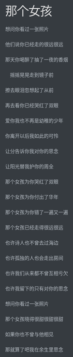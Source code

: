 <!doctype html>
<html>
<head>
<meta charset='UTF-8'><meta name='viewport' content='width=device-width initial-scale=1'>
<title>那个女孩不曾忘记</title><link href='night/mermaid.dark.css' rel='stylesheet' type='text/css' />
<link href='night/codeblock.dark.css' rel='stylesheet' type='text/css' />
<link href='night/sourcemode.dark.css' rel='stylesheet' type='text/css' /><style type='text/css'>html {overflow-x: initial !important;}:root { --bg-color:#ffffff; --text-color:#333333; --select-text-bg-color:#B5D6FC; --select-text-font-color:auto; --monospace:"Lucida Console",Consolas,"Courier",monospace; }
html { font-size: 14px; background-color: var(--bg-color); color: var(--text-color); font-family: "Helvetica Neue", Helvetica, Arial, sans-serif; -webkit-font-smoothing: antialiased; }
body { margin: 0px; padding: 0px; height: auto; bottom: 0px; top: 0px; left: 0px; right: 0px; font-size: 1rem; line-height: 1.42857; overflow-x: hidden; background: inherit; }
iframe { margin: auto; }
a.url { word-break: break-all; }
a:active, a:hover { outline: 0px; }
.in-text-selection, ::selection { text-shadow: none; background: var(--select-text-bg-color); color: var(--select-text-font-color); }
#write { margin: 0px auto; height: auto; width: inherit; word-break: normal; word-wrap: break-word; position: relative; white-space: normal; overflow-x: visible; padding-top: 40px; }
#write.first-line-indent p { text-indent: 2em; }
#write.first-line-indent li p, #write.first-line-indent p * { text-indent: 0px; }
#write.first-line-indent li { margin-left: 2em; }
.for-image #write { padding-left: 8px; padding-right: 8px; }
body.typora-export { padding-left: 30px; padding-right: 30px; }
.typora-export .footnote-line, .typora-export li, .typora-export p { white-space: pre-wrap; }
@media screen and (max-width: 500px) {
  body.typora-export { padding-left: 0px; padding-right: 0px; }
  #write { padding-left: 20px; padding-right: 20px; }
  .CodeMirror-sizer { margin-left: 0px !important; }
  .CodeMirror-gutters { display: none !important; }
}
#write li > figure:first-child { margin-top: -20px; }
#write ol, #write ul { position: relative; }
img { max-width: 100%; vertical-align: middle; }
button, input, select, textarea { color: inherit; font-style: inherit; font-variant: inherit; font-weight: inherit; font-stretch: inherit; font-size: inherit; line-height: inherit; font-family: inherit; }
input[type="checkbox"], input[type="radio"] { line-height: normal; padding: 0px; }
*, ::after, ::before { box-sizing: border-box; }
#write h1, #write h2, #write h3, #write h4, #write h5, #write h6, #write p, #write pre { width: inherit; }
#write h1, #write h2, #write h3, #write h4, #write h5, #write h6, #write p { position: relative; }
h1, h2, h3, h4, h5, h6 { break-after: avoid-page; break-inside: avoid; orphans: 2; }
p { orphans: 4; }
h1 { font-size: 2rem; }
h2 { font-size: 1.8rem; }
h3 { font-size: 1.6rem; }
h4 { font-size: 1.4rem; }
h5 { font-size: 1.2rem; }
h6 { font-size: 1rem; }
.md-math-block, .md-rawblock, h1, h2, h3, h4, h5, h6, p { margin-top: 1rem; margin-bottom: 1rem; }
.hidden { display: none; }
.md-blockmeta { color: rgb(204, 204, 204); font-weight: 700; font-style: italic; }
a { cursor: pointer; }
sup.md-footnote { padding: 2px 4px; background-color: rgba(238, 238, 238, 0.7); color: rgb(85, 85, 85); border-radius: 4px; cursor: pointer; }
sup.md-footnote a, sup.md-footnote a:hover { color: inherit; text-transform: inherit; text-decoration: inherit; }
#write input[type="checkbox"] { cursor: pointer; width: inherit; height: inherit; }
figure { overflow-x: auto; margin: 1.2em 0px; max-width: calc(100% + 16px); padding: 0px; }
figure > table { margin: 0px !important; }
tr { break-inside: avoid; break-after: auto; }
thead { display: table-header-group; }
table { border-collapse: collapse; border-spacing: 0px; width: 100%; overflow: auto; break-inside: auto; text-align: left; }
table.md-table td { min-width: 32px; }
.CodeMirror-gutters { border-right: 0px; background-color: inherit; }
.CodeMirror { text-align: left; }
.CodeMirror-placeholder { opacity: 0.3; }
.CodeMirror pre { padding: 0px 4px; }
.CodeMirror-lines { padding: 0px; }
div.hr:focus { cursor: none; }
#write pre { white-space: pre-wrap; }
#write.fences-no-line-wrapping pre { white-space: pre; }
#write pre.ty-contain-cm { white-space: normal; }
.CodeMirror-gutters { margin-right: 4px; }
.md-fences { font-size: 0.9rem; display: block; break-inside: avoid; text-align: left; overflow: visible; white-space: pre; background: inherit; position: relative !important; }
.md-diagram-panel { width: 100%; margin-top: 10px; text-align: center; padding-top: 0px; padding-bottom: 8px; overflow-x: auto; }
#write .md-fences.mock-cm { white-space: pre-wrap; }
.md-fences.md-fences-with-lineno { padding-left: 0px; }
#write.fences-no-line-wrapping .md-fences.mock-cm { white-space: pre; overflow-x: auto; }
.md-fences.mock-cm.md-fences-with-lineno { padding-left: 8px; }
.CodeMirror-line, twitterwidget { break-inside: avoid; }
.footnotes { opacity: 0.8; font-size: 0.9rem; margin-top: 1em; margin-bottom: 1em; }
.footnotes + .footnotes { margin-top: 0px; }
.md-reset { margin: 0px; padding: 0px; border: 0px; outline: 0px; vertical-align: top; background: 0px 0px; text-decoration: none; text-shadow: none; float: none; position: static; width: auto; height: auto; white-space: nowrap; cursor: inherit; -webkit-tap-highlight-color: transparent; line-height: normal; font-weight: 400; text-align: left; box-sizing: content-box; direction: ltr; }
li div { padding-top: 0px; }
blockquote { margin: 1rem 0px; }
li .mathjax-block, li p { margin: 0.5rem 0px; }
li { margin: 0px; position: relative; }
blockquote > :last-child { margin-bottom: 0px; }
blockquote > :first-child, li > :first-child { margin-top: 0px; }
.footnotes-area { color: rgb(136, 136, 136); margin-top: 0.714rem; padding-bottom: 0.143rem; white-space: normal; }
#write .footnote-line { white-space: pre-wrap; }
@media print {
  body, html { border: 1px solid transparent; height: 99%; break-after: avoid; break-before: avoid; }
  #write { margin-top: 0px; padding-top: 0px; border-color: transparent !important; }
  .typora-export * { -webkit-print-color-adjust: exact; }
  html.blink-to-pdf { font-size: 13px; }
  .typora-export #write { padding-left: 32px; padding-right: 32px; padding-bottom: 0px; break-after: avoid; }
  .typora-export #write::after { height: 0px; }
  @page { margin: 20mm 0px; }
}
.footnote-line { margin-top: 0.714em; font-size: 0.7em; }
a img, img a { cursor: pointer; }
pre.md-meta-block { font-size: 0.8rem; min-height: 0.8rem; white-space: pre-wrap; background: rgb(204, 204, 204); display: block; overflow-x: hidden; }
p > .md-image:only-child:not(.md-img-error) img, p > img:only-child { display: block; margin: auto; }
p > .md-image:only-child { display: inline-block; width: 100%; }
#write .MathJax_Display { margin: 0.8em 0px 0px; }
.md-math-block { width: 100%; }
.md-math-block:not(:empty)::after { display: none; }
[contenteditable="true"]:active, [contenteditable="true"]:focus { outline: 0px; box-shadow: none; }
.md-task-list-item { position: relative; list-style-type: none; }
.task-list-item.md-task-list-item { padding-left: 0px; }
.md-task-list-item > input { position: absolute; top: 0px; left: 0px; margin-left: -1.2em; margin-top: calc(1em - 10px); border: none; }
.math { font-size: 1rem; }
.md-toc { min-height: 3.58rem; position: relative; font-size: 0.9rem; border-radius: 10px; }
.md-toc-content { position: relative; margin-left: 0px; }
.md-toc-content::after, .md-toc::after { display: none; }
.md-toc-item { display: block; color: rgb(65, 131, 196); }
.md-toc-item a { text-decoration: none; }
.md-toc-inner:hover { text-decoration: underline; }
.md-toc-inner { display: inline-block; cursor: pointer; }
.md-toc-h1 .md-toc-inner { margin-left: 0px; font-weight: 700; }
.md-toc-h2 .md-toc-inner { margin-left: 2em; }
.md-toc-h3 .md-toc-inner { margin-left: 4em; }
.md-toc-h4 .md-toc-inner { margin-left: 6em; }
.md-toc-h5 .md-toc-inner { margin-left: 8em; }
.md-toc-h6 .md-toc-inner { margin-left: 10em; }
@media screen and (max-width: 48em) {
  .md-toc-h3 .md-toc-inner { margin-left: 3.5em; }
  .md-toc-h4 .md-toc-inner { margin-left: 5em; }
  .md-toc-h5 .md-toc-inner { margin-left: 6.5em; }
  .md-toc-h6 .md-toc-inner { margin-left: 8em; }
}
a.md-toc-inner { font-size: inherit; font-style: inherit; font-weight: inherit; line-height: inherit; }
.footnote-line a:not(.reversefootnote) { color: inherit; }
.md-attr { display: none; }
.md-fn-count::after { content: "."; }
code, pre, samp, tt { font-family: var(--monospace); }
kbd { margin: 0px 0.1em; padding: 0.1em 0.6em; font-size: 0.8em; color: rgb(36, 39, 41); background: rgb(255, 255, 255); border: 1px solid rgb(173, 179, 185); border-radius: 3px; box-shadow: rgba(12, 13, 14, 0.2) 0px 1px 0px, rgb(255, 255, 255) 0px 0px 0px 2px inset; white-space: nowrap; vertical-align: middle; }
.md-comment { color: rgb(162, 127, 3); opacity: 0.8; font-family: var(--monospace); }
code { text-align: left; vertical-align: initial; }
a.md-print-anchor { white-space: pre !important; border-width: initial !important; border-style: none !important; border-color: initial !important; display: inline-block !important; position: absolute !important; width: 1px !important; right: 0px !important; outline: 0px !important; background: 0px 0px !important; text-decoration: initial !important; text-shadow: initial !important; }
.md-inline-math .MathJax_SVG .noError { display: none !important; }
.html-for-mac .inline-math-svg .MathJax_SVG { vertical-align: 0.2px; }
.md-math-block .MathJax_SVG_Display { text-align: center; margin: 0px; position: relative; text-indent: 0px; max-width: none; max-height: none; min-height: 0px; min-width: 100%; width: auto; overflow-y: hidden; display: block !important; }
.MathJax_SVG_Display, .md-inline-math .MathJax_SVG_Display { width: auto; margin: inherit; display: inline-block !important; }
.MathJax_SVG .MJX-monospace { font-family: var(--monospace); }
.MathJax_SVG .MJX-sans-serif { font-family: sans-serif; }
.MathJax_SVG { display: inline; font-style: normal; font-weight: 400; line-height: normal; zoom: 90%; text-indent: 0px; text-align: left; text-transform: none; letter-spacing: normal; word-spacing: normal; word-wrap: normal; white-space: nowrap; float: none; direction: ltr; max-width: none; max-height: none; min-width: 0px; min-height: 0px; border: 0px; padding: 0px; margin: 0px; }
.MathJax_SVG * { transition: none; }
.MathJax_SVG_Display svg { vertical-align: middle !important; margin-bottom: 0px !important; }
.os-windows.monocolor-emoji .md-emoji { font-family: "Segoe UI Symbol", sans-serif; }
.md-diagram-panel > svg { max-width: 100%; }
[lang="mermaid"] svg, [lang="flow"] svg { max-width: 100%; }
[lang="mermaid"] .node text { font-size: 1rem; }
table tr th { border-bottom: 0px; }
video { max-width: 100%; display: block; margin: 0px auto; }
iframe { max-width: 100%; width: 100%; border: none; }
.highlight td, .highlight tr { border: 0px; }
.cm-s-inner .cm-variable, .cm-s-inner .cm-operator, .cm-s-inner .cm-property { color: rgb(184, 191, 198); }
.cm-s-inner .cm-keyword { color: rgb(200, 143, 208); }
.cm-s-inner .cm-tag { color: rgb(125, 244, 106); }
.cm-s-inner .cm-attribute { color: rgb(117, 117, 228); }
.CodeMirror div.CodeMirror-cursor { border-left: 1px solid rgb(184, 191, 198); z-index: 3; }
.cm-s-inner .cm-string { color: rgb(210, 107, 107); }
.cm-s-inner .cm-comment, .cm-s-inner.cm-comment { color: rgb(218, 146, 74); }
.cm-s-inner .cm-header, .cm-s-inner .cm-def, .cm-s-inner.cm-header, .cm-s-inner.cm-def { color: rgb(141, 141, 240); }
.cm-s-inner .cm-quote, .cm-s-inner.cm-quote { color: rgb(87, 172, 87); }
.cm-s-inner .cm-hr { color: rgb(216, 213, 213); }
.cm-s-inner .cm-link { color: rgb(211, 211, 239); }
.cm-s-inner .cm-negative { color: rgb(217, 80, 80); }
.cm-s-inner .cm-positive { color: rgb(80, 230, 80); }
.cm-s-inner .cm-string-2 { color: rgb(255, 85, 0); }
.cm-s-inner .cm-meta, .cm-s-inner .cm-qualifier { color: rgb(183, 179, 179); }
.cm-s-inner .cm-builtin { color: rgb(243, 179, 248); }
.cm-s-inner .cm-bracket { color: rgb(153, 153, 119); }
.cm-s-inner .cm-atom, .cm-s-inner.cm-atom { color: rgb(132, 182, 203); }
.cm-s-inner .cm-number { color: rgb(100, 171, 143); }
.cm-s-inner .cm-variable { color: rgb(184, 191, 198); }
.cm-s-inner .cm-variable-2 { color: rgb(159, 186, 213); }
.cm-s-inner .cm-variable-3 { color: rgb(28, 198, 133); }
.CodeMirror-selectedtext, .CodeMirror-selected { background: rgb(74, 137, 220); text-shadow: none; color: rgb(255, 255, 255) !important; }
.CodeMirror-gutters { border-right: none; }
:root { --bg-color: #363B40; --side-bar-bg-color: #2E3033; --text-color: #b8bfc6; --select-text-bg-color:#4a89dc; --control-text-color: #b7b7b7; --control-text-hover-color: #eee; --window-border: 1px solid #555; --active-file-bg-color: rgb(34, 34, 34); --active-file-border-color: #8d8df0; --active-file-text-color: white; --item-hover-bg-color: #70717d; --item-hover-text-color: white; --primary-color: #6dc1e7; --rawblock-edit-panel-bd: #4B535A; }
html { font-size: 16px; }
html, body { text-size-adjust: 100%; background: var(--bg-color); fill: currentcolor; }
#write { max-width: 914px; }
html, body, button, input, select, textarea, div.code-tooltip-content { color: rgb(184, 191, 198); border-color: transparent; }
div.code-tooltip, .md-hover-tip .md-arrow::after { background: rgb(75, 83, 90); }
.popover.bottom > .arrow::after { border-bottom-color: rgb(75, 83, 90); }
html, body, button, input, select, textarea { font-style: normal; line-height: 1.625rem; font-family: "Helvetica Neue", Helvetica, Arial, sans-serif; }
hr { height: 2px; border: 0px; margin: 24px 0px !important; }
h1, h2, h3, h4, h5, h6 { font-family: "Lucida Grande", Corbel, sans-serif; font-weight: normal; clear: both; word-wrap: break-word; margin: 0px; padding: 0px; color: rgb(222, 222, 222); }
h1 { font-size: 2.5rem; line-height: 2.75rem; margin-bottom: 1.5rem; letter-spacing: -1.5px; }
h2 { font-size: 1.63rem; line-height: 1.875rem; margin-bottom: 1.5rem; letter-spacing: -1px; font-weight: bold; }
h3 { font-size: 1.17rem; line-height: 1.5rem; margin-bottom: 1.5rem; letter-spacing: -1px; font-weight: bold; }
h4 { font-size: 1.12rem; line-height: 1.375rem; margin-bottom: 1.5rem; color: white; }
h5 { font-size: 0.97rem; line-height: 1.25rem; margin-bottom: 1.5rem; font-weight: bold; }
h6 { font-size: 0.93rem; line-height: 1rem; margin-bottom: 0.75rem; color: white; }
@media (min-width: 980px) {
  h3.md-focus::before, h4.md-focus::before, h5.md-focus::before, h6.md-focus::before { color: rgb(221, 221, 221); border: 1px solid rgb(221, 221, 221); border-radius: 3px; position: absolute; left: -1.64286rem; top: 0.357143rem; float: left; font-size: 9px; padding-left: 2px; padding-right: 2px; vertical-align: bottom; font-weight: normal; line-height: normal; }
  h3.md-focus::before { content: "h3"; }
  h4.md-focus::before { content: "h4"; }
  h5.md-focus::before { content: "h5"; top: 0px; }
  h6.md-focus::before { content: "h6"; top: 0px; }
}
a { text-decoration: none; outline: 0px; }
a:hover { outline: 0px; }
a:focus { outline: dotted thin; }
sup.md-footnote { background-color: rgb(85, 85, 85); color: rgb(221, 221, 221); }
p { word-wrap: break-word; }
p, ul, dd, ol, hr, address, pre, table, iframe, .wp-caption, .wp-audio-shortcode, .wp-video-shortcode { margin-top: 0px; margin-bottom: 1.5rem; }
li > blockquote { margin-bottom: 0px; }
audio:not([controls]) { display: none; }
[hidden] { display: none; }
.in-text-selection, ::selection { background: rgb(74, 137, 220); color: rgb(255, 255, 255); text-shadow: none; }
ul, ol { padding: 0px 0px 0px 1.875rem; }
ul { list-style: square; }
ol { list-style: decimal; }
ul ul, ol ol, ul ol, ol ul { margin: 0px; }
b, th, dt, strong { font-weight: bold; }
i, em, dfn, cite { font-style: italic; }
blockquote { margin: 35px 0px 1.875rem 1.875rem; border-left: 2px solid rgb(71, 77, 84); padding-left: 30px; }
pre, code, kbd, tt, var { background: rgba(0, 0, 0, 0.05); font-size: 0.875rem; font-family: Monaco, Consolas, "Andale Mono", "DejaVu Sans Mono", monospace; }
kbd { padding: 2px 4px; font-size: 90%; color: rgb(255, 255, 255); background-color: rgb(51, 51, 51); border-radius: 3px; box-shadow: rgba(0, 0, 0, 0.25) 0px -1px 0px inset; }
pre.md-fences { padding: 10px 30px; margin-bottom: 20px; border: 1px solid; }
.md-fences .code-tooltip { bottom: -3.2em; }
.enable-diagrams pre.md-fences[lang="sequence"] .code-tooltip, .enable-diagrams pre.md-fences[lang="flow"] .code-tooltip, .enable-diagrams pre.md-fences[lang="mermaid"] .code-tooltip { bottom: -2.2em; right: 4px; }
code, kbd, tt, var { padding: 2px 5px; }
table { max-width: 100%; width: 100%; border-collapse: collapse; border-spacing: 0px; }
th, td { padding: 5px 10px; vertical-align: top; }
a { transition: all 0.2s ease-in-out; }
hr { background: rgb(71, 77, 84); }
h1 { margin-top: 2em; }
a { color: rgb(224, 224, 224); text-decoration: underline; }
a:hover { color: rgb(255, 255, 255); }
.md-inline-math script { color: rgb(129, 177, 219); }
b, th, dt, strong { color: rgb(222, 222, 222); }
mark { background: rgb(211, 212, 14); }
blockquote { color: rgb(157, 162, 166); }
table a { color: rgb(222, 222, 222); }
th, td { border: 1px solid rgb(71, 77, 84); }
.task-list { padding-left: 0px; }
.md-task-list-item { padding-left: 1.25rem; }
.md-task-list-item > input { top: auto; }
.md-task-list-item > input::before { content: ""; display: inline-block; width: 0.875rem; height: 0.875rem; vertical-align: middle; text-align: center; border: 1px solid rgb(184, 191, 198); background-color: rgb(54, 59, 64); margin-top: -0.4rem; }
.md-task-list-item > input:checked::before, .md-task-list-item > input[checked]::before { content: "√"; font-size: 0.625rem; line-height: 0.625rem; color: rgb(222, 222, 222); }
.CodeMirror-gutters { background: var(--bg-color); border-right: 1px solid transparent; }
.auto-suggest-container { border: 0px; background-color: rgb(82, 92, 101); }
#typora-quick-open { background-color: rgb(82, 92, 101); }
#typora-quick-open input { background-color: rgb(82, 92, 101); border-width: 0px 0px 1px; border-top-style: initial; border-right-style: initial; border-left-style: initial; border-top-color: initial; border-right-color: initial; border-left-color: initial; border-image: initial; border-bottom-style: solid; border-bottom-color: grey; }
.typora-quick-open-item { background-color: inherit; color: inherit; }
.typora-quick-open-item.active, .typora-quick-open-item:hover { background-color: rgb(77, 139, 219); color: white; }
.typora-quick-open-item:hover { background-color: rgba(77, 139, 219, 0.8); }
.typora-search-spinner > div { background-color: rgb(255, 255, 255); }
#write pre.md-meta-block { border-bottom: 1px dashed rgb(204, 204, 204); background: transparent; padding-bottom: 0.6em; line-height: 1.6em; }
.btn, .btn .btn-default { background: transparent; color: rgb(184, 191, 198); }
.ty-table-edit { border-top: 1px solid gray; background-color: rgb(54, 59, 64); }
.popover-title { background: transparent; }
.md-image > .md-meta { color: rgb(187, 187, 187); background: transparent; }
.md-expand.md-image > .md-meta { color: rgb(221, 221, 221); }
#write > h3::before, #write > h4::before, #write > h5::before, #write > h6::before { border: none; border-radius: 0px; color: rgb(136, 136, 136); text-decoration: underline; left: -1.4rem; top: 0.2rem; }
#write > h3.md-focus::before { top: 2px; }
#write > h4.md-focus::before { top: 2px; }
.md-toc-item { color: rgb(168, 194, 220); }
#write div.md-toc-tooltip { background-color: rgb(54, 59, 64); }
.dropdown-menu .btn:hover, .dropdown-menu .btn:focus, .md-toc .btn:hover, .md-toc .btn:focus { color: white; background: black; }
#toc-dropmenu { background: rgba(50, 54, 59, 0.93); border: 1px solid rgba(253, 253, 253, 0.15); }
#toc-dropmenu .divider { background-color: rgb(155, 155, 155); }
.outline-expander::before { top: 2px; }
#typora-sidebar { box-shadow: none; border-right: none; }
.sidebar-tabs { border-bottom: 0px; }
#typora-sidebar:hover .outline-title-wrapper { border-left: 1px dashed; }
.outline-title-wrapper .btn { color: inherit; }
.outline-item:hover { border-color: rgb(54, 59, 64); background-color: rgb(54, 59, 64); color: white; }
h1.md-focus .md-attr, h2.md-focus .md-attr, h3.md-focus .md-attr, h4.md-focus .md-attr, h5.md-focus .md-attr, h6.md-focus .md-attr, .md-header-span .md-attr { color: rgb(140, 142, 146); display: inline; }
.md-comment { color: rgb(90, 149, 227); opacity: 1; }
.md-inline-math g, .md-inline-math svg { stroke: rgb(184, 191, 198) !important; fill: rgb(184, 191, 198) !important; }
[md-inline="inline_math"] { color: rgb(156, 178, 233); }
#math-inline-preview .md-arrow::after { background: black; }
.modal-content { background: var(--bg-color); border: 0px; }
.modal-title { font-size: 1.5em; }
.modal-content input { background-color: rgba(26, 21, 21, 0.51); color: white; }
.modal-content .input-group-addon { background-color: rgba(0, 0, 0, 0.17); color: white; }
.modal-backdrop { background-color: rgba(174, 174, 174, 0.7); }
.modal-content .btn-primary { border-color: var(--primary-color); }
.md-table-resize-popover { background-color: rgb(75, 83, 90); }
.form-inline .input-group .input-group-addon { color: white; }
#md-searchpanel { border-bottom: 1px dashed grey; }
.context-menu, #spell-check-panel, #footer-word-count-info { background-color: rgb(66, 70, 74); }
.context-menu.dropdown-menu .divider, .dropdown-menu .divider { background-color: rgb(119, 119, 119); }
footer { color: inherit; }
@media (max-width: 1000px) {
  footer { border-top: none; }
  footer:hover { color: inherit; }
}
#file-info-file-path .file-info-field-value:hover { background-color: rgb(85, 85, 85); color: rgb(222, 222, 222); }
.megamenu-content, .megamenu-opened header { background: var(--bg-color); }
.megamenu-menu-panel h2, .megamenu-menu-panel h1, .long-btn { color: inherit; }
.megamenu-menu-panel input[type="text"] { background: inherit; border-width: 0px 0px 1px; border-top-style: initial; border-right-style: initial; border-left-style: initial; border-color: initial; border-image: initial; border-bottom-style: solid; }
#recent-file-panel-action-btn { background: inherit; border: 1px solid grey; }
.megamenu-menu-panel .dropdown-menu > li > a { color: inherit; background-color: rgb(47, 53, 58); text-decoration: none; }
.megamenu-menu-panel table td:nth-child(1) { color: inherit; font-weight: bold; }
.megamenu-menu-panel tbody tr:hover td:nth-child(1) { color: white; }
.modal-footer .btn-default, .modal-footer .btn-primary, .modal-footer .btn-default:not(:hover) { border: 1px solid transparent; }
.btn-default:hover, .btn-default:focus, .btn-default.focus, .btn-default:active, .btn-default.active, .open > .dropdown-toggle.btn-default { color: white; border: 1px solid rgb(221, 221, 221); background-color: inherit; }
.modal-header { border-bottom: 0px; }
.modal-footer { border-top: 0px; }
#recent-file-panel tbody tr:nth-child(2n-1) { background-color: transparent !important; }
.megamenu-menu-panel tbody tr:hover td:nth-child(2) { color: inherit; }
.megamenu-menu-panel .btn { border: 1px solid rgb(238, 238, 238); background: transparent; }
.mouse-hover .toolbar-icon.btn:hover, #w-full.mouse-hover, #w-pin.mouse-hover { background-color: inherit; }
.typora-node::-webkit-scrollbar { width: 5px; }
.typora-node::-webkit-scrollbar-thumb:vertical { background: rgba(250, 250, 250, 0.3); }
.typora-node::-webkit-scrollbar-thumb:vertical:active { background: rgba(250, 250, 250, 0.5); }
#w-unpin { background-color: rgb(65, 130, 196); }
#top-titlebar, #top-titlebar * { color: var(--item-hover-text-color); }
.typora-sourceview-on #toggle-sourceview-btn, #footer-word-count:hover, .ty-show-word-count #footer-word-count { background: rgb(51, 51, 51); }
#toggle-sourceview-btn:hover { color: rgb(238, 238, 238); background: rgb(51, 51, 51); }
.on-focus-mode .md-end-block:not(.md-focus):not(.md-focus-container) * { color: rgb(104, 104, 104) !important; }
.on-focus-mode .md-end-block:not(.md-focus) img, .on-focus-mode .md-task-list-item:not(.md-focus-container) > input { }
.on-focus-mode li[cid]:not(.md-focus-container) { color: rgb(104, 104, 104); }
.on-focus-mode .md-fences.md-focus .CodeMirror-code > :not(.CodeMirror-activeline) *, .on-focus-mode .CodeMirror.cm-s-inner:not(.CodeMirror-focused) * { color: rgb(104, 104, 104) !important; }
.on-focus-mode .md-focus, .on-focus-mode .md-focus-container { color: rgb(255, 255, 255); }
.on-focus-mode #typora-source .CodeMirror-code > :not(.CodeMirror-activeline) * { color: rgb(104, 104, 104) !important; }
#write .md-focus .md-diagram-panel { border: 1px solid rgb(221, 221, 221); margin-left: -1px; width: calc(100% + 2px); }
#write .md-focus.md-fences-with-lineno .md-diagram-panel { margin-left: auto; }
.md-diagram-panel-error { color: rgb(241, 144, 142); }
.active-tab-files #info-panel-tab-file, .active-tab-files #info-panel-tab-file:hover, .active-tab-outline #info-panel-tab-outline, .active-tab-outline #info-panel-tab-outline:hover { color: rgb(238, 238, 238); }
.sidebar-footer-item:hover, .footer-item:hover { background: inherit; color: white; }
.ty-side-sort-btn.active, .ty-side-sort-btn:hover, .selected-folder-menu-item a::after { color: white; }
#sidebar-files-menu { border: 1px solid; box-shadow: rgba(0, 0, 0, 0.79) 4px 4px 20px; background-color: var(--bg-color); }
.file-list-item { border-bottom: none; }
.file-list-item-summary { opacity: 1; }
.file-list-item.active:first-child { border-top: none; }
.file-node-background { height: 32px; }
.file-library-node.active > .file-node-content, .file-list-item.active { color: var(--active-file-text-color); }
.file-library-node.active > .file-node-background { background-color: var(--active-file-bg-color); }
.file-list-item.active { background-color: var(--active-file-bg-color); }
#ty-tooltip { background-color: black; color: rgb(238, 238, 238); }
.md-task-list-item > input { margin-left: -1.3em; margin-top: 0.3rem; -webkit-appearance: none; }
.md-mathjax-midline { background-color: rgb(87, 97, 107); border-bottom: none; }
footer.ty-footer { border-color: rgb(101, 101, 101); }
 .typora-export li, .typora-export p, .typora-export,  .footnote-line {white-space: normal;} 
</style>
</head>
<body class='typora-export os-windows' >
<div  id='write'  class = 'is-node'><h1><a name='header-n0' class='md-header-anchor '></a>                                                    那个女孩</h1><p><span>									</span>     想问你看过一张照片</p><p><span>									</span>他们说你已经走的很远很远</p><p><span>									</span>那天你喝醉了抽了一夜的香烟</p><p><span>									</span>　摇摇晃晃走到镜子前</p><p><span>									</span>擦去眼泪忽想起了从前</p><p><span>									</span>再去看你已经哭红了双眼</p><p><span>									</span>爱你我也不再是幼稚的少年</p><p><span>									</span>你离开以后我如此的可怜</p><p><span>								</span>让分告诉你我对你的思念</p><p><span>									</span>让阳光替我护你的周全</p><p><span>									</span>那个女孩为你哭红了双眼</p><p><span>									</span>那个女孩为你付出了华年</p><p><span>								</span>那个女孩为你错了一遍又一遍</p><p><span>									</span>那个女孩已经走得很远很远</p><p><span>								</span>也许诗人也不曾去过海边</p><p><span>									</span>也许孤独的人也会走出房间</p><p><span>								</span>也许我们从来都不曾互相亏欠</p><p><span>									</span>也许我留下的只有对你的思念</p><p><span>								</span>想问你看过一张照片</p><p><span>									</span>那个女孩晓得很甜很甜很甜</p><p><span>									</span>如果你也不曾与他相见</p><p><span>								</span>那就算了吧我在余生里思念</p><p>&nbsp;</p><p>&nbsp;</p><p>&nbsp;</p></div>
</body>
</html>
